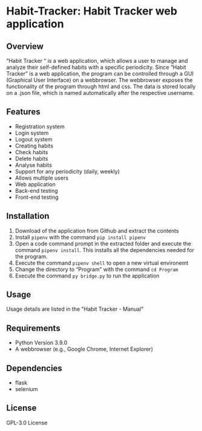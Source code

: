 # Habit-Tracker: Habit Tracker web application

## Overview
“Habit Tracker “ is a web application, which allows a user to manage and analyze their self-defined habits with a specific periodicity. Since “Habit Tracker” is a web application, the program can be controlled through a GUI (Graphical User Interface) on a webbrowser. The webbrowser exposes the functionality of the program through html and css. The data is stored locally on a .json file, which is named automatically after the respective username.

## Features
- Registration system
- Login system
- Logout system
- Creating habits
- Check habits
- Delete habits
- Analyse habits
- Support for any periodicity (daily, weekly)
- Allows multiple users
- Web application
- Back-end testing
- Front-end testing

## Installation
1.	Download of the application from Github and extract the contents
2.	Install `pipenv` with the command `pip install pipenv`
3.	Open a code command prompt in the extracted folder and execute the command `pipenv install`. This installs all the dependencies needed for the program.
4.	Execute the command `pipenv shell` to open a new virtual environemt
5.	Change the directory to “Program” with the command `cd Program`
6.	Execute the command `py bridge.py` to run the application

## Usage
Usage details are listed in the "Habit Tracker - Manual"

## Requirements
- Python Version 3.9.0
- A webbrowser (e.g., Google Chrome, Internet Explorer)

## Dependencies
- flask
- selenium

## License
GPL-3.0 License
